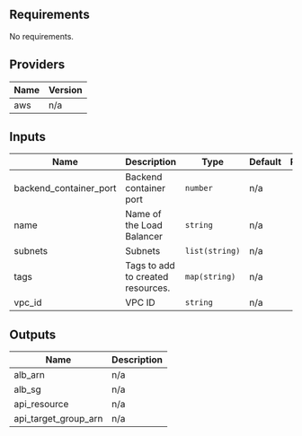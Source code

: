 ## Requirements

No requirements.

## Providers

| Name | Version |
|------|---------|
| aws | n/a |

## Inputs

| Name | Description | Type | Default | Required |
|------|-------------|------|---------|:--------:|
| backend\_container\_port | Backend container port | `number` | n/a | yes |
| name | Name of the Load Balancer | `string` | n/a | yes |
| subnets | Subnets | `list(string)` | n/a | yes |
| tags | Tags to add to created resources. | `map(string)` | n/a | yes |
| vpc\_id | VPC ID | `string` | n/a | yes |

## Outputs

| Name | Description |
|------|-------------|
| alb\_arn | n/a |
| alb\_sg | n/a |
| api\_resource | n/a |
| api\_target\_group\_arn | n/a |

